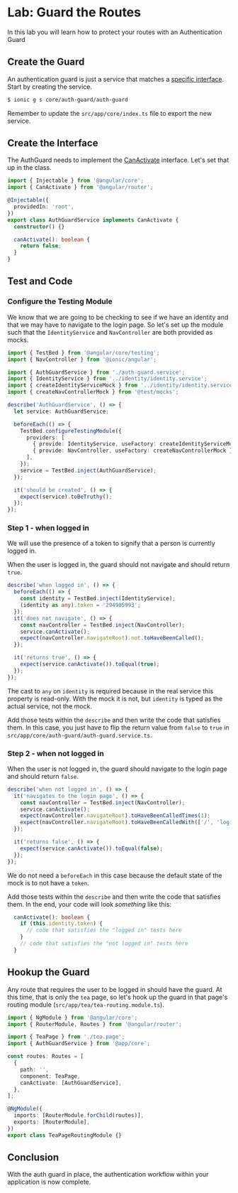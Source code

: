 # Lab: Guard the Routes

In this lab you will learn how to protect your routes with an Authentication Guard

## Create the Guard

An authentication guard is just a service that matches a <a href="https://angular.io/api/router/CanActivate" target="_blank">specific interface</a>. Start by creating the service.

```bash
$ ionic g s core/auth-guard/auth-guard
```

Remember to update the `src/app/core/index.ts` file to export the new service.

## Create the Interface

The AuthGuard needs to implement the <a href="https://angular.io/api/router/CanActivate" target="_blank">CanActivate</a> interface. Let's set that up in the class.

```typescript
import { Injectable } from '@angular/core';
import { CanActivate } from '@angular/router';

@Injectable({
  providedIn: 'root',
})
export class AuthGuardService implements CanActivate {
  constructor() {}

  canActivate(): boolean {
    return false;
  }
}
```

## Test and Code

### Configure the Testing Module

We know that we are going to be checking to see if we have an identity and that we may have to navigate to the login page. So let's set up the module such that the `IdentityService` and `NavController` are both provided as mocks.

```typescript
import { TestBed } from '@angular/core/testing';
import { NavController } from '@ionic/angular';

import { AuthGuardService } from './auth-guard.service';
import { IdentityService } from '../identity/identity.service';
import { createIdentityServiceMock } from '../identity/identity.service.mock';
import { createNavControllerMock } from '@test/mocks';

describe('AuthGuardService', () => {
  let service: AuthGuardService;

  beforeEach(() => {
    TestBed.configureTestingModule({
      providers: [
        { provide: IdentityService, useFactory: createIdentityServiceMock },
        { provide: NavController, useFactory: createNavControllerMock },
      ],
    });
    service = TestBed.inject(AuthGuardService);
  });

  it('should be created', () => {
    expect(service).toBeTruthy();
  });
});
```

### Step 1 - when logged in

We will use the presence of a token to signify that a person is currently logged in.

When the user is logged in, the guard should not navigate and should return `true`.

```typescript
describe('when logged in', () => {
  beforeEach(() => {
    const identity = TestBed.inject(IdentityService);
    (identity as any).token = '294905993';
  });
  it('does not navigate', () => {
    const navController = TestBed.inject(NavController);
    service.canActivate();
    expect(navController.navigateRoot).not.toHaveBeenCalled();
  });

  it('returns true', () => {
    expect(service.canActivate()).toEqual(true);
  });
});
```

The cast to `any` on `identity` is required because in the real service this property is read-only. With the mock it is not, but `identity` is typed as the actual service, not the mock.

Add those tests within the `describe` and then write the code that satisfies them. In this case, you just have to flip the return value from `false` to `true` in `src/app/core/auth-guard/auth-guard.service.ts`.

### Step 2 - when not logged in

When the user is not logged in, the guard should navigate to the login page and should return `false`.

```typescript
describe('when not logged in', () => {
  it('navigates to the login page', () => {
    const navController = TestBed.inject(NavController);
    service.canActivate();
    expect(navController.navigateRoot).toHaveBeenCalledTimes(1);
    expect(navController.navigateRoot).toHaveBeenCalledWith(['/', 'login']);
  });

  it('returns false', () => {
    expect(service.canActivate()).toEqual(false);
  });
});
```

We do not need a `beforeEach` in this case because the default state of the mock is to not have a `token`.

Add those tests within the `describe` and then write the code that satisfies them. In the end, your code will look _something_ like this:

```typescript
  canActivate(): boolean {
    if (this.identity.token) {
      // code that satisfies the "logged in" tests here
    }
    // code that satisfies the "not logged in" tests here
  }
```

## Hookup the Guard

Any route that requires the user to be logged in should have the guard. At this time, that is only the `tea` page, so let's hook up the guard in that page's routing module (`src/app/tea/tea-routing.module.ts`).

```typescript
import { NgModule } from '@angular/core';
import { RouterModule, Routes } from '@angular/router';

import { TeaPage } from './tea.page';
import { AuthGuardService } from '@app/core';

const routes: Routes = [
  {
    path: '',
    component: TeaPage,
    canActivate: [AuthGuardService],
  },
];

@NgModule({
  imports: [RouterModule.forChild(routes)],
  exports: [RouterModule],
})
export class TeaPageRoutingModule {}
```

## Conclusion

With the auth guard in place, the authentication workflow within your application is now complete.
